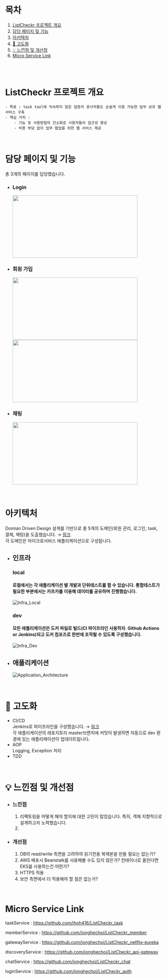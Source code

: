 # 목차
1. [ListCheckr 프로젝트 개요](#Catchmind-프로젝트-개요)
2. [담당 페이지 및 기능](#담당-페이지-및-기능)
3. [아키텍처](#아키텍처)
4. [🚀 고도화](#-고도화)
5. [💡 느낀점 및 개선점](#-느낀점-및-개선점)
6. [Micro Service Link](#-Micro-Service-Link)

<br/><br/>

# ListCheckr 프로젝트 개요
    - 목표 : task tool에 익숙하지 않은 업종의 종사자들도 손쉽게 이용 가능한 업무 공유 웹 서비스 구축
    - 핵심 가치 :
        - 기능 및 사용방법의 간소화로 사용자들의 접근성 향상
        - 비용 부담 없이 업무 협업을 위한 웹 서비스 제공

<br/>

# 담당 페이지 및 기능
총 3개의 페이지를 담당했습니다.

- ### Login
  <img src="" width="400" height="200">

- ### 회원 가입
  <img src="" width="400" height="200">
  <img src="" width="400" height="200">

- ### 채팅
  <img src="" width="400" height="200">

<br/>

# 아키텍처
Domian Driven Design 설계를 기반으로 총 5개의 도메인(회원 관리, 로그인, task, 결제, 채팅)을 도출했습니다. → [링크](https://jonghe.notion.site/a6c069b0f88e47daa54b16ec47a68c14?pvs=4) <br/>
각 도메인은 마이크로서비스 애플리케이션으로 구성됩니다. 

- ## 인프라
  ### local
  #### 로컬에서는 각 애플리케이션 별 개발과 단위테스트를 할 수 있습니다. 통합테스트가 필요한 부분에서는 카프카를 이용해 데이터를 공유하며 진행했습니다.
  ![Infra_Local](https://github.com/jonghechoi/ListCheckr/assets/57426066/cf91f4f5-db37-438b-a29e-7b96c2cbf00b)
  ### dev
  #### 모든 애플리케이션은 도커 파일로 빌드(CI 파이프라인 사용하자. Github Actions or Jenkins)되고 도커 컴포즈로 한번에 조작될 수 있도록 구성했습니다.
  ![Infra_Dev](https://github.com/jonghechoi/ListCheckr/assets/57426066/6a6400f0-dc4e-4d3f-a3d4-18631ea75c39)

- ## 애플리케이션
  ![Application_Architecture](https://github.com/jonghechoi/ListCheckr/assets/57426066/79c1f498-1c4d-440d-8895-f3aec414bc24)

<br/>

# 🚀 고도화
- CI/CD <br/>
  Jenkins로 파이프라인을 구성했습니다. → [링크](https://github.com/jonghechoi/ListCheckr_member/blob/master/Jenkinsfile) <br/> 
  각 애플리케이션의 레포지토리 master브랜치에 커밋이 발생하면 자동으로 dev 환경에 있는 애플리케이션이 업데이트됩니다.
- AOP <br/> 
  Logging, Exception 처리
- TDD <br/>

<br/>

# 💡 느낀점 및 개선점
- ### 느낀점
  1. 리팩토링을 어떻게 해야 할지에 대한 고민이 많았습니다. 특히, 객체 지향적으로 설계하고자 노력했습니다.
  2. 
- ### 개선점
  1. DB의 read/write 측면을 고려하여 읽기전용 복제본을 만들 필요는 없는가?
  2. AWS 배포시 Beanstalk를 사용해볼 수도 있지 않은가? 컨테이너로 올린다면 EKS를 사용하는건 어떤가?
  3. HTTPS 적용
  4. 보안 측면에서 더 적용해야 할 점은 없는가?

<br/>

# Micro Service Link

taskService : https://github.com/jhoh416/ListCheckr_task

memberService : https://github.com/jonghechoi/ListCheckr_member

gatewayService : https://github.com/jonghechoi/ListCheckr_netflix-eureka

discoveryService : https://github.com/jonghechoi/ListCheckr_api-gateway

chatService : https://github.com/jonghechoi/ListCheckr_chat

loginService : https://github.com/jonghechoi/ListCheckr_auth